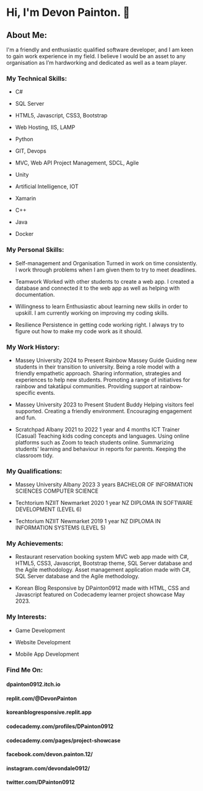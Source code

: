 # Hi, I'm Devon Painton. 👋

## About Me:

I'm a friendly and enthusiastic qualified software developer, and I am keen to gain work experience in my field. I believe I would be an asset to any organisation as I’m hardworking and dedicated as well as a team player.

### My Technical Skills:

 - C#

 - SQL Server

 - HTML5, Javascript, CSS3, Bootstrap

 - Web Hosting, IIS, LAMP

 - Python

 - GIT, Devops

 - MVC, Web API Project Management, SDCL, Agile

 - Unity

 - Artificial Intelligence, IOT

 - Xamarin

 - C++

 - Java

 - Docker

### My Personal Skills:

 - Self-management and Organisation
Turned in work on time consistently. I work through problems when I am given them to try to meet deadlines.

 - Teamwork
Worked with other students to create a web app. I created a database and connected it to the web app as well as helping with documentation.

 - Willingness to learn
Enthusiastic about learning new skills in order to upskill. I am currently working on improving my coding skills.

 - Resilience
Persistence in getting code working right. I always try to figure out how to make my code work as it should.


### My Work History:

 - Massey University
2024 to Present
Rainbow Massey Guide
Guiding new students in their transition to university.
Being a role model with a friendly empathetic approach.
Sharing information, strategies and experiences to help new students.
Promoting a range of initiatives for rainbow and takatāpui communities.
Providing support at rainbow-specific events.

 - Massey University
2023 to Present
Student Buddy
Helping visitors feel supported.
Creating a friendly environment.
Encouraging engagement and fun.

 - Scratchpad
Albany
2021 to 2022
1 year and 4 months
ICT Trainer (Casual)
Teaching kids coding concepts and languages.
Using online platforms such as Zoom to teach students online.
Summarizing students' learning and behaviour in reports for parents.
Keeping the classroom tidy.


### My Qualifications:

 - Massey University
Albany
2023
3 years
BACHELOR OF INFORMATION SCIENCES COMPUTER SCIENCE

 - Techtorium NZIIT
Newmarket
2020
1 year
NZ DIPLOMA IN SOFTWARE DEVELOPMENT (LEVEL 6)

 - Techtorium NZIIT
Newmarket
2019
1 year
NZ DIPLOMA IN INFORMATION SYSTEMS (LEVEL 5)


### My Achievements:

 - Restaurant reservation booking system MVC web app made with C#, HTML5, CSS3, Javascript, Bootstrap theme,  SQL Server database and the Agile methodology.
Asset management application made with C#, SQL Server database and the Agile methodology.

 - Korean Blog Responsive by DPainton0912 made with HTML, CSS and Javascript featured on Codecademy learner project showcase May 2023.


### My Interests:

- Game Development

- Website Development

- Mobile App Development

### Find Me On:

#### dpainton0912.itch.io

#### replit.com/@DevonPainton

#### koreanblogresponsive.replit.app

#### codecademy.com/profiles/DPainton0912

#### codecademy.com/pages/project-showcase

#### facebook.com/devon.painton.12/

#### instagram.com/devondale0912/

#### twitter.com/DPainton0912
